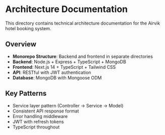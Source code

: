 # Architecture Documentation

This directory contains technical architecture documentation for the Airvik hotel booking system.

## Overview
- **Monorepo Structure**: Backend and frontend in separate directories
- **Backend**: Node.js + Express + TypeScript + MongoDB
- **Frontend**: Next.js 14 + TypeScript + Tailwind CSS
- **API**: RESTful with JWT authentication
- **Database**: MongoDB with Mongoose ODM

## Key Patterns
- Service layer pattern (Controller → Service → Model)
- Consistent API response format
- Error handling middleware
- JWT with refresh tokens
- TypeScript throughout
